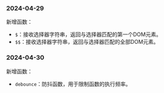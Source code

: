 ### 2024-04-29

新增函数：
- `$`：接收选择器字符串，返回与选择器匹配的第一个DOM元素。
- `$$`：接收选择器字符串，返回与选择器匹配的全部DOM元素。

### 2024-04-30

新增函数：
- `debounce`：防抖函数，用于限制函数的执行频率。
